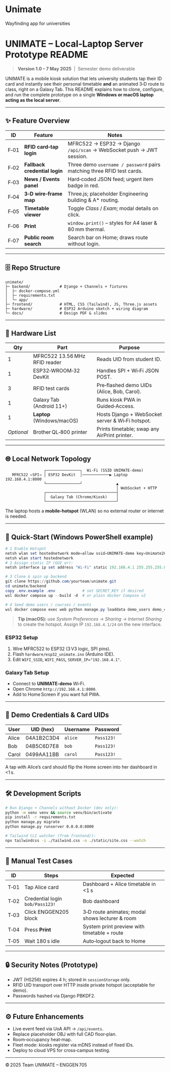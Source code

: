 # Unimate
Wayfinding app for universities

# UNIMATE – Local‑Laptop Server Prototype README

> **Version 1.0 – 7 May 2025**  |  Semester demo deliverable

UNIMATE is a mobile kiosk solution that lets university students tap their ID card and instantly see their personal timetable **and** an animated 3‑D route to class, right on a Galaxy Tab. This README explains how to clone, configure, and run the complete prototype on a single **Windows or macOS laptop acting as the local server**.

---

## ✨ Feature Overview

| ID   | Feature                       | Notes                                                                  |
| ---- | ----------------------------- | ---------------------------------------------------------------------- |
| F‑01 | **RFID card‑tap login**       | MFRC522 → ESP32 → Django `/api/scan` → WebSocket push → JWT session.   |
| F‑02 | **Fallback credential login** | Three demo `username / password` pairs matching three RFID test cards. |
| F‑03 | **News / Events panel**       | Hard‑coded JSON feed; urgent item badge in red.                        |
| F‑04 | **3‑D wire‑frame map**        | Three.js; placeholder Engineering building & A\* routing.              |
| F‑05 | **Timetable viewer**          | Toggle *Class* / *Exam*; modal details on click.                       |
| F‑06 | **Print**                     | `window.print()` – styles for A4 laser & 80 mm thermal.                |
| F‑07 | **Public room search**        | Search bar on Home; draws route without login.                         |

---

## 🗄️ Repo Structure

```
unimate/
├─ backend/             # Django + Channels + fixtures
│  ├─ docker-compose.yml
│  ├─ requirements.txt
│  └─ app/
├─ frontend/            # HTML, CSS (Tailwind), JS, Three.js assets
├─ hardware/            # ESP32 Arduino sketch + wiring diagram
└─ docs/                # Design PDF & slides
```

---

## 🔧 Hardware List

| Qty        | Part                          | Purpose                                          |
| ---------- | ----------------------------- | ------------------------------------------------ |
| 1          | MFRC522 13.56 MHz RFID reader | Reads UID from student ID.                       |
| 1          | ESP32‑WROOM‑32 DevKit         | Handles SPI + Wi‑Fi JSON POST.                   |
| 3          | RFID test cards               | Pre‑flashed demo UIDs (Alice, Bob, Carol).       |
| 1          | Galaxy Tab (Android 11+)      | Runs kiosk PWA in Guided‑Access.                 |
| 1          | **Laptop** (Windows/macOS)    | Hosts Django + WebSocket server & Wi‑Fi hotspot. |
| *Optional* | Brother QL‑800 printer        | Prints timetable; swap any AirPrint printer.     |

---

## 🌐 Local Network Topology

```
                 ┌───────────────┐  Wi‑Fi (SSID UNIMATE‑demo)
   MFRC522 ←SPI→ │ ESP32 DevKit  │────────────▶ Laptop 192.168.4.1:8000
                 └───────────────┘               ▲
                                                 │ WebSocket + HTTP
                 ┌───────────────────────────────┤
                 │  Galaxy Tab (Chrome/Kiosk)    │
                 └───────────────────────────────┘
```

The laptop hosts a **mobile‑hotspot** (WLAN) so no external router or internet is needed.

---

## 🚀 Quick‑Start (Windows PowerShell example)

```powershell
# 1 Enable Hotspot
netsh wlan set hostednetwork mode=allow ssid=UNIMATE-demo key=Unimate2025!
netsh wlan start hostednetwork
# 2 Assign static IP (GUI or):
netsh interface ip set address "Wi-Fi" static 192.168.4.1 255.255.255.0

# 3 Clone & spin up backend
git clone https://github.com/yourteam/unimate.git
cd unimate/backend
copy .env.example .env            # set SECRET_KEY if desired
wsl docker compose up --build -d  # or plain docker Compose v2

# 4 Seed demo users / courses / events
wsl docker compose exec web python manage.py loaddata demo_users demo_courses demo_events
```

> **Tip (macOS):** use *System Preferences → Sharing → Internet Sharing* to create the hotspot. Assign IP `192.168.4.1/24` on the new interface.

### ESP32 Setup

1. Wire MFRC522 to ESP32 (3 V3 logic, SPI pins).
2. Flash `hardware/esp32_unimate.ino` (Arduino IDE).
3. Edit `WIFI_SSID`, `WIFI_PASS`, `SERVER_IP="192.168.4.1"`.

### Galaxy Tab Setup

* Connect to **UNIMATE‑demo** Wi‑Fi.
* Open Chrome `http://192.168.4.1:8000`.
* Add to Home Screen if you want full PWA.

---

## 🔑 Demo Credentials & Card UIDs

| User  | UID (hex)  | Username | Password   |
| ----- | ---------- | -------- | ---------- |
| Alice | 04A1B2C3D4 | `alice`  | `Pass123!` |
| Bob   | 04B5C6D7E8 | `bob`    | `Pass123!` |
| Carol | 0499AA11BB | `carol`  | `Pass123!` |

A tap with Alice’s card should flip the Home screen into her dashboard in <1 s.

---

## 🛠️ Development Scripts

```bash
# Run Django + Channels without Docker (dev only):
python -m venv venv && source venv/bin/activate
pip install -r requirements.txt
python manage.py migrate
python manage.py runserver 0.0.0.0:8000

# Tailwind CLI watcher (from frontend/):
npx tailwindcss -i ./tailwind.css -o ./static/site.css --watch
```

---

## 🧪 Manual Test Cases

| ID   | Steps                           | Expected                                        |
| ---- | ------------------------------- | ----------------------------------------------- |
| T‑01 | Tap Alice card                  | Dashboard + Alice timetable in <1 s             |
| T‑02 | Credential login `bob/Pass123!` | Bob dashboard                                   |
| T‑03 | Click ENGGEN205 block           | 3‑D route animates; modal shows lecturer & room |
| T‑04 | Press **Print**                 | System print preview with timetable + route     |
| T‑05 | Wait 180 s idle                 | Auto‑logout back to Home                        |

---

## 🔒 Security Notes (Prototype)

* JWT (HS256) expires 4 h; stored in `sessionStorage` only.
* RFID UID transport over HTTP inside private hotspot (acceptable for demo).
* Passwords hashed via Django PBKDF2.

---

## ⚙️ Future Enhancements

* Live event feed via UoA API → `/api/events`.
* Replace placeholder OBJ with full CAD floor‑plan.
* Room‑occupancy heat‑map.
* Fleet mode: kiosks register via mDNS instead of fixed IDs.
* Deploy to cloud VPS for cross‑campus testing.

---

© 2025 Team UNIMATE – ENGGEN 705
